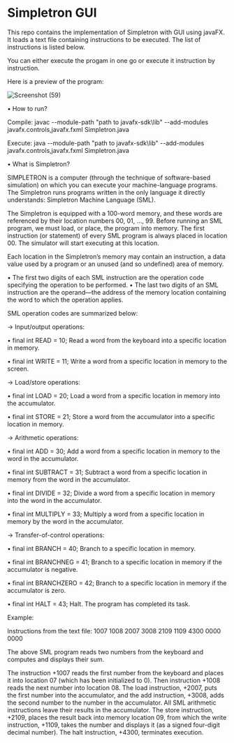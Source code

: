 # Simpletron GUI

This repo contains the implementation of Simpletron with GUI using javaFX. It loads a text file containing instructions to be executed.
The list of instructions is listed below.

You can either execute the progam in one go or execute it instruction by instruction.


Here is a preview of the program:


![Screenshot (59)](https://github.com/hussainahmd/Simpletron/assets/101217726/50faf2c5-00b5-48bd-a522-88a71236019a)

• How to run?

Compile:
javac --module-path "path to javafx-sdk\lib" --add-modules javafx.controls,javafx.fxml Simpletron.java

Execute:
java --module-path "path to javafx-sdk\lib" --add-modules javafx.controls,javafx.fxml Simpletron.java


• What is Simpletron?

SIMPLETRON is a computer (through the technique of software-based simulation) on which you can execute your machine-language programs.
The Simpletron runs programs written in the only language it directly understands: Simpletron Machine Language (SML).

The Simpletron is equipped with a 100-word memory, and these words are referenced by their location numbers 00, 01, …, 99.
Before running an SML program, we must load, or place, the program into memory. The first instruction (or statement) of every SML program is always placed
in location 00. The simulator will start executing at this location.

Each location in the Simpletron’s memory may contain an instruction, a data value used by a program or an unused (and so undefined) area of memory.

• The first two digits of each SML instruction are the operation code specifying the operation to be performed.
• The last two digits of an SML instruction are the operand—the address of the memory location containing the word to which the operation applies.

SML operation codes are summarized below:


→ Input/output operations:

• final int READ = 10;                     Read a word from the keyboard into a specific location in memory.

• final int WRITE = 11;                    Write a word from a specific location in memory to the screen.


→ Load/store operations:

• final int LOAD = 20;                     Load a word from a specific location in memory into the accumulator.

• final int STORE = 21;                    Store a word from the accumulator into a specific location in memory.


→ Arithmetic operations:

• final int ADD = 30;                     Add a word from a specific location in memory to the word in the accumulator.

• final int SUBTRACT = 31;                Subtract a word from a specific location in memory from the word in the accumulator.

• final int DIVIDE = 32;                  Divide a word from a specific location in memory into the word in the accumulator.

• final int MULTIPLY = 33;                Multiply a word from a specific location in memory by the word in the accumulator.


→ Transfer-of-control operations:

• final int BRANCH = 40;                 Branch to a specific location in memory.

• final int BRANCHNEG = 41;              Branch to a specific location in memory if the accumulator is negative.

• final int BRANCHZERO = 42;             Branch to a specific location in memory if the accumulator is zero.

• final int HALT = 43;                   Halt. The program has completed its task.


Example:


Instructions from the text file: 1007 1008 2007 3008 2109 1109 4300 0000 0000


The above SML program  reads two numbers from the keyboard and computes and displays their sum.


The instruction +1007 reads the first number from the keyboard and places it into location 07 (which has been initialized to 0).
Then instruction +1008 reads the next number into location 08.
The load instruction, +2007, puts the first number into the accumulator, and the add instruction, +3008, adds the second number to the number in the accumulator. All SML arithmetic instructions leave their results in the accumulator.
The store instruction, +2109, places the result back into memory location 09, from which the write instruction, +1109, takes the number and displays it (as a signed four-digit decimal number). The halt instruction, +4300, terminates execution.

